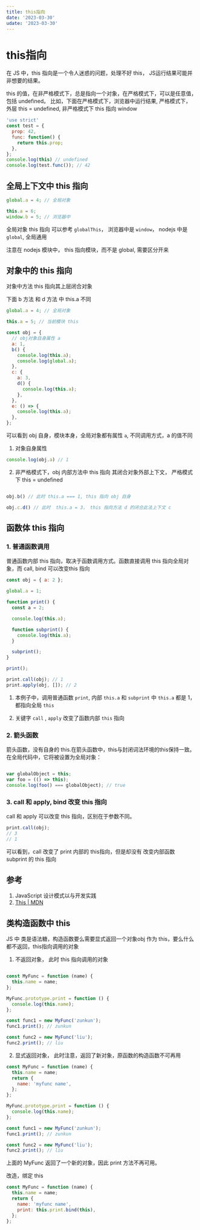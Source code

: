 ```yaml
---
title: this指向
date: '2023-03-30'
udate: '2023-03-30'
---
```

# this指向
在 JS 中，this 指向是一个令人迷惑的问题，处理不好 this， JS运行结果可能并非想要的结果。

this 的值，在非严格模式下，总是指向一个对象，在严格模式下，可以是任意值，包括 undefined。
比如，下面在严格模式下，浏览器中运行结果, 严格模式下， 外层 this = undefined, 非严格模式下 this 指向 window

```js
'use strict'
const test = {
  prop: 42,
  func: function() {
    return this.prop;
  },
};
console.log(this) // undefined
console.log(test.func()); // 42

```

## 全局上下文中 this 指向
```js
global.a = 4; // 全局对象

this.a = 6; 
window.b = 5; // 浏览器中
```

全局对象 this 指向 可以参考 `globalThis`， 浏览器中是 `window`， nodejs 中是 `global`, 全局通用

注意在 nodejs 模块中， this 指向模块，而不是 global, 需要区分开来


## 对象中的 this 指向
对象中方法 this 指向其上层闭合对象

下面 b 方法 和 d 方法 中 this.a 不同

```js
global.a = 4; // 全局对象

this.a = 5; // 当前模块 this 

const obj = {
  // obj对象自身属性 a
  a: 1,
  b() {
    console.log(this.a); 
    console.log(global.a);
  },
  c: {
    a: 3,
    d() {
      console.log(this.a); 
    },
  },
  e: () => {
    console.log(this.a);
  },
};

```
可以看到 obj 自身，模块本身，全局对象都有属性 `a`, 不同调用方式，a 的值不同

1. 对象自身属性

```js
console.log(obj.a) // 1
```

2. 非严格模式下，obj 内部方法中 this 指向 其闭合对象外部上下文， 严格模式下 this = undefined

```js

obj.b() // 此时 this.a === 1, this 指向 obj 自身

obj.c.d() // 此时  this.a = 3， this 指向方法 d 的闭合此法上下文 c 

```

## 函数体 this 指向

### 1. 普通函数调用
普通函数内部 this 指向，取决于函数调用方式。函数直接调用 this 指向全局对象，而 call, bind 可以改变this 指向

```js
const obj = { a: 2 };

global.a = 1;

function print() {
  const a = 2;

  console.log(this.a);

  function subprint() {
    console.log(this.a);
  }

  subprint();
}

print();

print.call(obj); // 1
print.apply(obj, []); // 2

```

1. 本例子中，调用普通函数 `print`, 内部 `this.a` 和 `subprint` 中 `this.a` 都是 1， 都指向全局 `this`

2. 关键字 `call`  , `apply` 改变了函数内部 `this` 指向

### 2. 箭头函数
箭头函数，没有自身的 this.在箭头函数中，this与封闭词法环境的this保持一致。在全局代码中，它将被设置为全局对象：
```js

var globalObject = this;
var foo = (() => this);
console.log(foo() === globalObject); // true
```

### 3. call 和 apply, bind 改变 this 指向
call 和 apply 可以改变 this 指向，区别在于参数不同。

```js
print.call(obj); 
// 3
// 1
```

可以看到，call 改变了 print 内部的 this指向，但是却没有 改变内部函数 subprint 的 this 指向




## 参考
1. JavaScript 设计模式以与开发实践
2. [This | MDN](https://developer.mozilla.org/zh-CN/docs/Web/JavaScript/Reference/Operators/this)

## 类构造函数中 this
JS 中 类是语法糖，构造函数要么需要显式返回一个对象obj 作为 this，要么什么都不返回，this指向调用的对象

1. 不返回对象， 此时 this 指向调用的对象

``` js

const MyFunc = function (name) {
  this.name = name;
};

MyFunc.prototype.print = function () {
  console.log(this.name);
};

const func1 = new MyFunc('zunkun');
func1.print(); // zunkun

const func2 = new MyFunc('liu');
func2.print(); // liu

```

2. 显式返回对象， 此时注意，返回了新对象，原函数的构造函数不可再用
``` js
const MyFunc = function (name) {
  this.name = name;
  return {
    name: 'myfunc name',
  };
};

MyFunc.prototype.print = function () {
  console.log(this.name);
};

const func1 = new MyFunc('zunkun');
func1.print(); // zunkun

const func2 = new MyFunc('liu');
func2.print(); // liu
```

上面的 MyFunc 返回了一个新的对象，因此 print 方法不再可用。

改造，绑定 this

```js
const MyFunc = function (name) {
  this.name = name;
  return {
    name: 'myfunc name',
    print: this.print.bind(this),
  };
};

```



